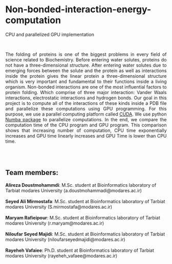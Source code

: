 # Non-bonded-interaction-energy-computation
CPU and parallelized GPU implementation

</br>
<p align="justify">
The folding of proteins is one of the biggest problems in every field of science related to
Biochemistry. Before entering water solutes, proteins do not have a three-dimensional
structure. After entering water solutes due to emerging forces between the solute and the
protein as well as interactions inside the protein gives the linear protein a three-dimensional
structure which is very important and fundamental to their functions inside a living organism.
Non-bonded interactions are one of the most influential factors to protein folding. Which
comprise of three major interaction: Vander Waals interactions, electrostatic interactions and
hydrogen bonds. Our goal in this project is to compute all of the interactions of these kinds
inside a PDB file and parallelize these computations using GPU programming. For this
purpose, we use a parallel computing platform called <a href="https://developer.nvidia.com/cuda-toolkit">CUDA</a>. We use python <a href="http://numba.pydata.org/">Numba
package</a> to parallelize computations. In the end, we compare the computation time of the
CPU program and GPU program. This comparison shows that increasing number of
computation, CPU time exponentially increases and GPU time linearly increases and GPU
Time is lower than CPU time.
</p>

</br></br>
<h2>Team members:</h2>
<b>Alireza Doustmohammdi</b>: M.Sc. student at Bioinformatics laboratory of Tarbiat modares University (a.doustmohammadi@modares.ac.ir)
</br></br>
<b>Seyed Ali Mirmostafa</b>:  M.Sc. student at Bioinformatics laboratory of Tarbiat modares University (S.mirmostafa@modares.ac.ir)
</br></br>
<b>Maryam Rafieipour</b>:  M.Sc. student at Bioinformatics laboratory of Tarbiat modares University (r.maryam@modares.ac.ir)
</br></br>
<b>Niloufar Seyed Majidi</b>:  M.Sc. student at Bioinformatics laboratory of Tarbiat modares University (niloufarseyedmajidi@modares.ac.ir)
</br></br>
<b>Rayeheh Vafaiee</b>: Ph.D. student at Bioinformatics laboratory of Tarbiat modares University (rayeheh_vafaee@modares.ac.ir)
